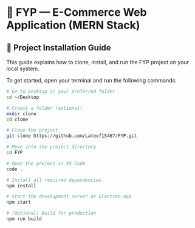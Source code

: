 # 🛒 FYP — E-Commerce Web Application (MERN Stack)

## 🚀 Project Installation Guide

This guide explains how to clone, install, and run the FYP project on your local system.

To get started, open your terminal and run the following commands:

```bash
# Go to Desktop or your preferred folder
cd ~/Desktop

# Create a folder (optional)
mkdir clone
cd clone

# Clone the project
git clone https://github.com/Lateef15467/FYP.git

# Move into the project directory
cd FYP

# Open the project in VS Code
code .

# Install all required dependencies
npm install

# Start the development server or Electron app
npm start

# (Optional) Build for production
npm run build

